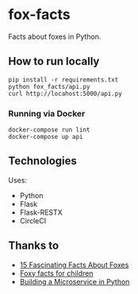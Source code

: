 # fox-facts

Facts about foxes in Python.

## How to run locally

    pip install -r requirements.txt
    python fox_facts/api.py
    curl http://locahost:5000/api.py

### Running via Docker

    docker-compose run lint
    docker-compose up api

## Technologies

Uses:

- Python
- Flask
- Flask-RESTX
- CircleCI

## Thanks to

- [15 Fascinating Facts About Foxes](https://www.thefactsite.com/fascinating-fox-facts/)
- [Foxy facts for children](http://foxproject.org.uk/foxy-facts-for-children/)
- [Building a Microservice in Python](https://medium.com/@sonusharma.mnnit/building-a-microservice-in-python-ff009da83dac)
